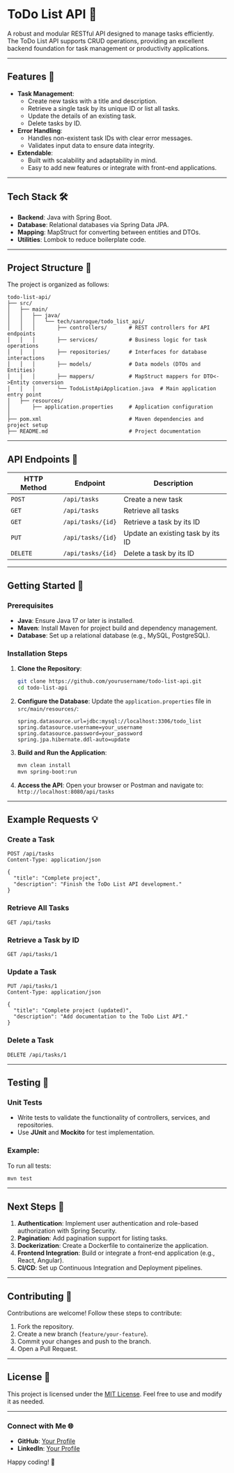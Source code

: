 
# ToDo List API 🚀

A robust and modular RESTful API designed to manage tasks efficiently. The ToDo List API supports CRUD operations, providing an excellent backend foundation for task management or productivity applications.

---

## Features 🌟

- **Task Management**:
  - Create new tasks with a title and description.
  - Retrieve a single task by its unique ID or list all tasks.
  - Update the details of an existing task.
  - Delete tasks by ID.
- **Error Handling**:
  - Handles non-existent task IDs with clear error messages.
  - Validates input data to ensure data integrity.
- **Extendable**:
  - Built with scalability and adaptability in mind.
  - Easy to add new features or integrate with front-end applications.

---

## Tech Stack 🛠️

- **Backend**: Java with Spring Boot.
- **Database**: Relational databases via Spring Data JPA.
- **Mapping**: MapStruct for converting between entities and DTOs.
- **Utilities**: Lombok to reduce boilerplate code.

---

## Project Structure 📂

The project is organized as follows:

```
todo-list-api/
├── src/
│   ├── main/
│   │   ├── java/
│   │   │   └── tech/sanroque/todo_list_api/
│   │   │       ├── controllers/       # REST controllers for API endpoints
│   │   │       ├── services/          # Business logic for task operations
│   │   │       ├── repositories/      # Interfaces for database interactions
│   │   │       ├── models/            # Data models (DTOs and Entities)
│   │   │       ├── mappers/           # MapStruct mappers for DTO<->Entity conversion
│   │   │       └── TodoListApiApplication.java  # Main application entry point
│   ├── resources/
│       ├── application.properties     # Application configuration
│
├── pom.xml                            # Maven dependencies and project setup
├── README.md                          # Project documentation
```

---

## API Endpoints 📝

| HTTP Method | Endpoint          | Description                        |
|-------------|-------------------|------------------------------------|
| `POST`      | `/api/tasks`      | Create a new task                  |
| `GET`       | `/api/tasks`      | Retrieve all tasks                 |
| `GET`       | `/api/tasks/{id}` | Retrieve a task by its ID          |
| `PUT`       | `/api/tasks/{id}` | Update an existing task by its ID  |
| `DELETE`    | `/api/tasks/{id}` | Delete a task by its ID            |

---

## Getting Started 🏁

### Prerequisites

- **Java**: Ensure Java 17 or later is installed.
- **Maven**: Install Maven for project build and dependency management.
- **Database**: Set up a relational database (e.g., MySQL, PostgreSQL).

### Installation Steps

1. **Clone the Repository**:
   ```bash
   git clone https://github.com/yourusername/todo-list-api.git
   cd todo-list-api
   ```

2. **Configure the Database**:
   Update the `application.properties` file in `src/main/resources/`:
   ```properties
   spring.datasource.url=jdbc:mysql://localhost:3306/todo_list
   spring.datasource.username=your_username
   spring.datasource.password=your_password
   spring.jpa.hibernate.ddl-auto=update
   ```

3. **Build and Run the Application**:
   ```bash
   mvn clean install
   mvn spring-boot:run
   ```

4. **Access the API**:
   Open your browser or Postman and navigate to:  
   `http://localhost:8080/api/tasks`

---

## Example Requests 💡

### Create a Task
```http
POST /api/tasks
Content-Type: application/json

{
  "title": "Complete project",
  "description": "Finish the ToDo List API development."
}
```

### Retrieve All Tasks
```http
GET /api/tasks
```

### Retrieve a Task by ID
```http
GET /api/tasks/1
```

### Update a Task
```http
PUT /api/tasks/1
Content-Type: application/json

{
  "title": "Complete project (updated)",
  "description": "Add documentation to the ToDo List API."
}
```

### Delete a Task
```http
DELETE /api/tasks/1
```

---

## Testing 🧪

### Unit Tests
- Write tests to validate the functionality of controllers, services, and repositories.
- Use **JUnit** and **Mockito** for test implementation.

### Example:
To run all tests:
```bash
mvn test
```

---

## Next Steps 🚧

1. **Authentication**: Implement user authentication and role-based authorization with Spring Security.
2. **Pagination**: Add pagination support for listing tasks.
3. **Dockerization**: Create a Dockerfile to containerize the application.
4. **Frontend Integration**: Build or integrate a front-end application (e.g., React, Angular).
5. **CI/CD**: Set up Continuous Integration and Deployment pipelines.

---

## Contributing 🤝

Contributions are welcome! Follow these steps to contribute:
1. Fork the repository.
2. Create a new branch (`feature/your-feature`).
3. Commit your changes and push to the branch.
4. Open a Pull Request.

---

## License 📜

This project is licensed under the [MIT License](LICENSE). Feel free to use and modify it as needed.

---

### Connect with Me 🌐

- **GitHub**: [Your Profile](https://github.com/yourusername)  
- **LinkedIn**: [Your Profile](https://www.linkedin.com/in/yourusername/)  

Happy coding! 🚀
